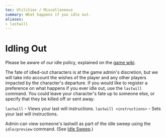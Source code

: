 ```yaml
---
toc: Utilities / Miscellaneous
summary: What happens if you idle out.
aliases:
- lastwill
---
```

# Idling Out

Please be aware of our idle policy, explained on the [game wiki](/wiki/policies#idle-policy).

The fate of idled-out characters is at the game admin's discretion, but we will take into account the wishes of the player and any other players impacted by the character's departure.  If you would like to register a preference on what happens if you ever idle out, use the `lastwill` command.  You could leave your character's fate up to someone else, or specify that they be killed off or sent away.

`lastwill` - Views your last will instructions.
`lastwill <instructions>` - Sets your last will instructions.
  
Admin can view someone's lastwill as part of the idle sweep using the `idle/preview` command.  (See [Idle Sweep](/help/idle_sweep).)
